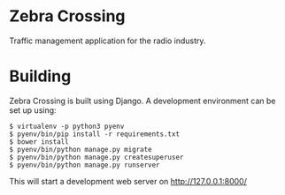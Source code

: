 # Zebra Crossing

Traffic management application for the radio industry.

# Building

Zebra Crossing is built using Django. A development environment can be set up using:

```
$ virtualenv -p python3 pyenv
$ pyenv/bin/pip install -r requirements.txt
$ bower install
$ pyenv/bin/python manage.py migrate
$ pyenv/bin/python manage.py createsuperuser
$ pyenv/bin/python manage.py runserver
```

This will start a development web server on http://127.0.0.1:8000/
